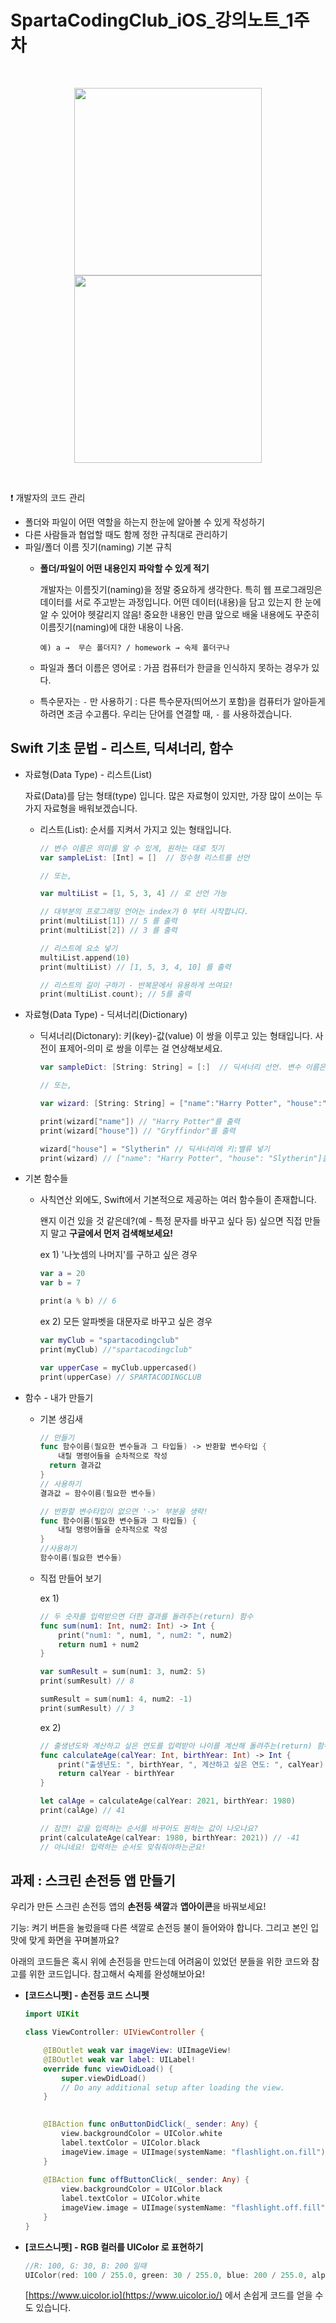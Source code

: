 # SpartaCodingClub_iOS_강의노트_1주차
<br>
<!-- 손전등 App -->
<p align="center">
    <img width="300px" src="https://user-images.githubusercontent.com/50114556/122387300-b18a8500-cfa9-11eb-86dc-a0eb2125a5ca.png">
    <img width="300px" src="https://user-images.githubusercontent.com/50114556/122387308-b4857580-cfa9-11eb-995c-038fe6c7b5c5.png">
</p>
<br>

❗️ 개발자의 코드 관리

- 폴더와 파일이 어떤 역할을 하는지 한눈에 알아볼 수 있게 작성하기
- 다른 사람들과 협업할 때도 함께 정한 규칙대로 관리하기
- 파일/폴더 이름 짓기(naming) 기본 규칙
    - **폴더/파일이 어떤 내용인지 파악할 수 있게 적기**

        개발자는 이름짓기(naming)을 정말 중요하게 생각한다. 특히 웹 프로그래밍은 데이터를 서로 주고받는 과정입니다. 어떤 데이터(내용)을 담고 있는지 한 눈에 알 수 있어야 헷갈리지 않음! 중요한 내용인 만큼 앞으로 배울 내용에도 꾸준히 이름짓기(naming)에 대한 내용이 나옴.

          예) a →  무슨 폴더지? / homework → 숙제 폴더구나

    - 파일과 폴더 이름은 영어로 : 가끔 컴퓨터가 한글을 인식하지 못하는 경우가 있다.
    - 특수문자는  `-` 만 사용하기 : 다른 특수문자(띄어쓰기 포함)을 컴퓨터가 알아듣게 하려면 조금 수고롭다. 우리는 단어를 연결할 때, `-` 를 사용하겠습니다.

## Swift 기초 문법 - 리스트, 딕셔너리, 함수

- 자료형(Data Type) - 리스트(List)

    자료(Data)를 담는 형태(type) 입니다. 많은 자료형이 있지만, 가장 많이 쓰이는 두 가지 자료형을 배워보겠습니다.

    - 리스트(List): 순서를 지켜서 가지고 있는 형태입니다.

        ```swift
        // 변수 이름은 의미를 알 수 있게, 원하는 대로 짓기
        var sampleList: [Int] = []  // 정수형 리스트를 선언

        // 또는,

        var multiList = [1, 5, 3, 4] // 로 선언 가능

        // 대부분의 프로그래밍 언어는 index가 0 부터 시작합니다.
        print(multiList[1]) // 5 를 출력
        print(multiList[2]) // 3 를 출력

        // 리스트에 요소 넣기
        multiList.append(10)
        print(multiList) // [1, 5, 3, 4, 10] 를 출력

        // 리스트의 길이 구하기 - 반복문에서 유용하게 쓰여요!
        print(multiList.count); // 5를 출력
        ```

- 자료형(Data Type) - 딕셔너리(Dictionary)
    - 딕셔너리(Dictonary): 키(key)-값(value) 이 쌍을 이루고 있는 형태입니다. 사전이 표제어-의미 로 쌍을 이루는 걸 연상해보세요.

        ```swift
        var sampleDict: [String: String] = [:]  // 딕셔너리 선언. 변수 이름은 역시 아무렇게나 가능!

        // 또는,

        var wizard: [String: String] = ["name":"Harry Potter", "house":"Gryffindor"] // 로 선언 가능

        print(wizard["name"]) // "Harry Potter"를 출력
        print(wizard["house"]) // "Gryffindor"를 출력

        wizard["house"] = "Slytherin" // 딕셔너리에 키:밸류 넣기
        print(wizard) // ["name": "Harry Potter", "house": "Slytherin"]을 출력
        ```

- 기본 함수들
    - 사칙연산 외에도, Swift에서 기본적으로 제공하는 여러 함수들이 존재합니다.

        왠지 이건 있을 것 같은데?(예 - 특정 문자를 바꾸고 싶다 등) 싶으면 직접 만들지 말고 **구글에서 먼저 검색해보세요!**

        ex 1) '나눗셈의 나머지'를 구하고 싶은 경우

        ```swift
        var a = 20
        var b = 7

        print(a % b) // 6
        ```

        ex 2) 모든 알파벳을 대문자로 바꾸고 싶은 경우

        ```swift
        var myClub = "spartacodingclub"
        print(myClub) //"spartacodingclub"

        var upperCase = myClub.uppercased()
        print(upperCase) // SPARTACODINGCLUB
        ```

- 함수 - 내가 만들기
    - 기본 생김새

        ```swift
        // 만들기
        func 함수이름(필요한 변수들과 그 타입들) -> 반환할 변수타입 {
        	내릴 명령어들을 순차적으로 작성
          return 결과값
        }
        // 사용하기
        결과값 = 함수이름(필요한 변수들)

        // 반환할 변수타입이 없으면 '->' 부분을 생략!
        func 함수이름(필요한 변수들과 그 타입들) {
        	내릴 명령어들을 순차적으로 작성
        }
        //사용하기
        함수이름(필요한 변수들)
        ```

    - 직접 만들어 보기

        ex 1)

        ```swift
        // 두 숫자를 입력받으면 더한 결과를 돌려주는(return) 함수
        func sum(num1: Int, num2: Int) -> Int {
            print("num1: ", num1, ", num2: ", num2)
            return num1 + num2
        }

        var sumResult = sum(num1: 3, num2: 5) 
        print(sumResult) // 8

        sumResult = sum(num1: 4, num2: -1)
        print(sumResult) // 3
        ```

        ex 2)

        ```swift
        // 출생년도와 계산하고 싶은 연도를 입력받아 나이를 계산해 돌려주는(return) 함수
        func calculateAge(calYear: Int, birthYear: Int) -> Int {
            print("출생년도: ", birthYear, ", 계산하고 싶은 연도: ", calYear)
            return calYear - birthYear
        }

        let calAge = calculateAge(calYear: 2021, birthYear: 1980)
        print(calAge) // 41

        // 잠깐! 값을 입력하는 순서를 바꾸어도 원하는 값이 나오나요?
        print(calculateAge(calYear: 1980, birthYear: 2021)) // -41
        // 아니네요! 입력하는 순서도 맞춰줘야하는군요!
        ```

## 과제 : 스크린 손전등 앱 만들기

우리가 만든 스크린 손전등 앱의 **손전등 색깔**과 **앱아이콘**을 바꿔보세요!

기능: 켜기 버튼을 눌렀을때 다른 색깔로 손전등 불이 들어와야 합니다. 그리고 본인 입맛에 맞게 화면을 꾸며볼까요?

아래의 코드들은 혹시 위에 손전등을 만드는데 어려움이 있었던 분들을 위한 코드와 참고를 위한 코드입니다. 참고해서 숙제를 완성해보아요!

- **[코드스니펫] - 손전등 코드 스니펫**

    ```swift
    import UIKit

    class ViewController: UIViewController {

        @IBOutlet weak var imageView: UIImageView!
        @IBOutlet weak var label: UILabel!
        override func viewDidLoad() {
            super.viewDidLoad()
            // Do any additional setup after loading the view.
        }

        
        @IBAction func onButtonDidClick(_ sender: Any) {
            view.backgroundColor = UIColor.white
            label.textColor = UIColor.black
            imageView.image = UIImage(systemName: "flashlight.on.fill")
        }
        
        @IBAction func offButtonClick(_ sender: Any) {
            view.backgroundColor = UIColor.black
            label.textColor = UIColor.white
            imageView.image = UIImage(systemName: "flashlight.off.fill")
        }
    }
    ```

- **[코드스니펫] - RGB 컬러를 UIColor 로 표현하기**

    ```swift
    //R: 100, G: 30, B: 200 일때
    UIColor(red: 100 / 255.0, green: 30 / 255.0, blue: 200 / 255.0, alpha: 1)
    ```

    [https://www.uicolor.io](https://www.uicolor.io/) 에서 손쉽게 코드를 얻을 수도 있습니다.